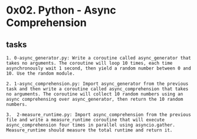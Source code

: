# 0x02. Python - Async Comprehension

## tasks
    1. 0-async_generator.py: Write a coroutine called async_generator that takes no arguments. The coroutine will loop 10 times, each time asynchronously wait 1 second, then yield a random number between 0 and 10. Use the random module.

    2. 1-async_comprehension.py: Import async_generator from the previous task and then write a coroutine called async_comprehension that takes no arguments. The coroutine will collect 10 random numbers using an async comprehensing over async_generator, then return the 10 random numbers.

    3.  2-measure_runtime.py: Import async_comprehension from the previous file and write a measure_runtime coroutine that will execute async_comprehension four times in parallel using asyncio.gather. Measure_runtime should measure the total runtime and return it.